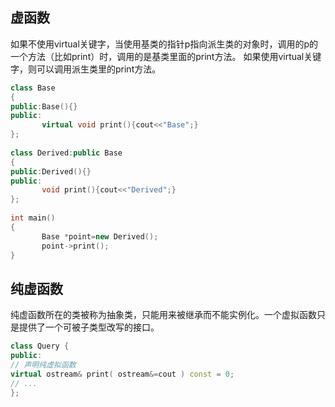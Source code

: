 ## 虚函数

如果不使用virtual关键字，当使用基类的指针p指向派生类的对象时，调用的p的一个方法（比如print）时，调用的是基类里面的print方法。
 如果使用virtual关键字，则可以调用派生类里的print方法。

```c++
class Base
{
public:Base(){}
public:
       virtual void print(){cout<<"Base";}
};
 
class Derived:public Base
{
public:Derived(){}
public:
       void print(){cout<<"Derived";}
};
 
int main()
{
       Base *point=new Derived();
       point->print();
}
```

## 纯虚函数

纯虚函数所在的类被称为抽象类，只能用来被继承而不能实例化。一个虚拟函数只是提供了一个可被子类型改写的接口。

```c++
class Query {
public:
// 声明纯虚拟函数
virtual ostream& print( ostream&=cout ) const = 0;
// ...
};
```

